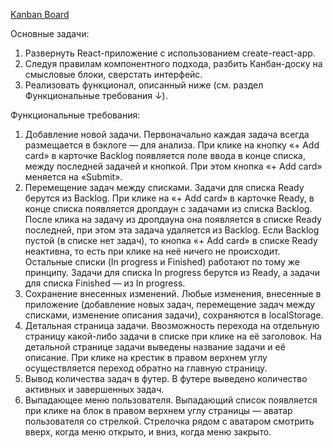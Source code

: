 <a href="https://irinazolo.github.io/kanban_board/" target="_blank">Kanban Board</a>

 Основные задачи:
1. Развернуть React-приложение с использованием create-react-app.
2. Следуя правилам компонентного подхода, разбить Канбан-доску на смысловые блоки, сверстать интерфейс.
3. Реализовать функционал, описанный ниже (см. раздел Функциональные требования ↓).

  Функциональные требования: 
  1. Добавление новой задачи. Первоначально каждая задача всегда размещается в бэклоге — для анализа. При клике на кнопку «+ Add card» в карточке Backlog появляется поле ввода в конце списка, между последней задачей и кнопкой. При этом кнопка «+ Add card» меняется на «Submit». 
  2. Перемещение задач между списками. Задачи для списка Ready берутся из Backlog. При клике на «+ Add card» в карточке Ready, в конце списка появляется дропдаун с задачами из списка Backlog. После клика на задачу из дропдауна она появляется в списке Ready последней, при этом эта задача удаляется из Backlog. Если Backlog пустой (в списке нет задач), то кнопка «+ Add card» в списке Ready неактивна, то есть при клике на неё ничего не происходит. Остальные списки (In progress и Finished) работают по тому же принципу. Задачи для списка In progress берутся из Ready, а задачи для списка Finished — из In progress.
  3. Сохранение внесенных изменений. Любые изменения, внесенные в приложение (добавление новых задач, перемещение задач между списками, изменение описания задачи), сохраняются в localStorage.
  4. Детальная страница задачи. Ввозможность перехода на отдельную страницу какой-либо задачи в списке при клике на её заголовок. На детальной странице задачи выведены название задачи и её описание. При клике на крестик в правом верхнем углу осуществляется переход обратно на главную страницу.
  5. Вывод количества задач в футер. В футере выведено количество активных и завершенных задач.
  6. Выпадающее меню пользователя. Выпадающий список появляется при клике на блок в правом верхнем углу страницы — аватар пользователя со стрелкой. Стрелочка рядом с аватаром смотрить вверх, когда меню открыто, и вниз, когда меню закрыто.
